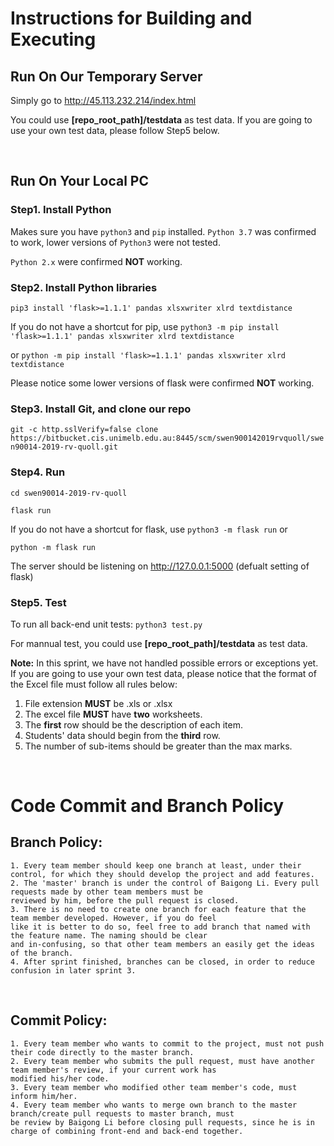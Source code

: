 # Instructions for Building and Executing

## Run On Our Temporary Server

Simply go to http://45.113.232.214/index.html

You could use **[repo_root_path]/testdata** as test data.
If you are going to use your own test data, please follow Step5 below.

<br/>

## Run On Your Local PC

### Step1. Install Python

Makes sure you have `python3` and `pip` installed. `Python 3.7` was confirmed to work, lower versions of `Python3` were not tested.

`Python 2.x` were confirmed **NOT** working.


### Step2. Install Python libraries

`pip3 install 'flask>=1.1.1' pandas xlsxwriter xlrd textdistance`

If you do not have a shortcut for pip, use
`python3 -m pip install 'flask>=1.1.1' pandas xlsxwriter xlrd textdistance` 
 
or `python -m pip install 'flask>=1.1.1' pandas xlsxwriter xlrd textdistance` 


Please notice some lower versions of flask were confirmed **NOT** working.


### Step3. Install Git, and clone our repo

`git -c http.sslVerify=false clone https://bitbucket.cis.unimelb.edu.au:8445/scm/swen900142019rvquoll/swen90014-2019-rv-quoll.git`


### Step4. Run

`cd swen90014-2019-rv-quoll`

`flask run`

If you do not have a shortcut for flask, use
`python3 -m flask run` or

`python -m flask run`

The server should be listening on http://127.0.0.1:5000 (defualt setting of flask)


### Step5. Test
To run all back-end unit tests: `python3 test.py` 

For mannual test, you could use **[repo_root_path]/testdata** as test data.

**Note:**
In this sprint, we have not handled possible errors or exceptions yet. 
If you are going to use your own test data, please notice that the format of the Excel file must follow all rules below:

1. File extension **MUST** be .xls or .xlsx
2. The excel file **MUST** have **two** worksheets.
3. The **first** row should be the description of each item.
4. Students' data should begin from the **third** row.
5. The number of sub-items should be greater than the max marks.<br/>

<br />

# Code Commit and Branch Policy
## Branch Policy:
    1. Every team member should keep one branch at least, under their control, for which they should develop the project and add features. 
    2. The 'master' branch is under the control of Baigong Li. Every pull requests made by other team members must be 
    reviewed by him, before the pull request is closed. 
    3. There is no need to create one branch for each feature that the team member developed. However, if you do feel 
    like it is better to do so, feel free to add branch that named with the feature name. The naming should be clear 
    and in-confusing, so that other team members an easily get the ideas of the branch. 
    4. After sprint finished, branches can be closed, in order to reduce confusion in later sprint 3. 
<br />

## Commit Policy:
    1. Every team member who wants to commit to the project, must not push their code directly to the master branch. 
    2. Every team member who submits the pull request, must have another team member's review, if your current work has 
    modified his/her code. 
    3. Every team member who modified other team member's code, must inform him/her. 
    4. Every team member who wants to merge own branch to the master branch/create pull requests to master branch, must 
    be review by Baigong Li before closing pull requests, since he is in charge of combining front-end and back-end together. 